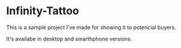 # Infinity-Tattoo
This is a sample project I've made for showing it to potencial buyers.

It's availabe in desktop and smarthphone versions.
